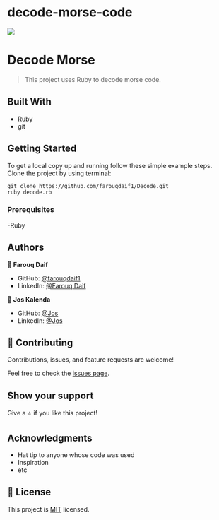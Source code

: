 # decode-morse-code
![](https://img.shields.io/badge/Microverse-blueviolet)
# Decode Morse
> This project uses Ruby to decode morse code.

## Built With
- Ruby
- git

## Getting Started
To get a local copy up and running follow these simple example steps.
Clone the project by using terminal:
```
git clone https://github.com/farouqdaif1/Decode.git
ruby decode.rb
```
### Prerequisites
-Ruby

## Authors

👤 **Farouq Daif**

- GitHub: [@farouqdaif1](https://github.com/farouqdaif1)
- LinkedIn: [@Farouq Daif ](https://www.linkedin.com/in/farouqdaif/)

👤 **Jos Kalenda**

- GitHub: [@Jos](https://github.com/joskalenda)
- LinkedIn: [@Jos](https://www.linkedin.com/in/joskalenda/)
## 🤝 Contributing

Contributions, issues, and feature requests are welcome!

Feel free to check the [issues page](../../issues/).

## Show your support

Give a ⭐️ if you like this project!

## Acknowledgments

- Hat tip to anyone whose code was used
- Inspiration
- etc

## 📝 License

This project is [MIT](./MIT.md) licensed.
